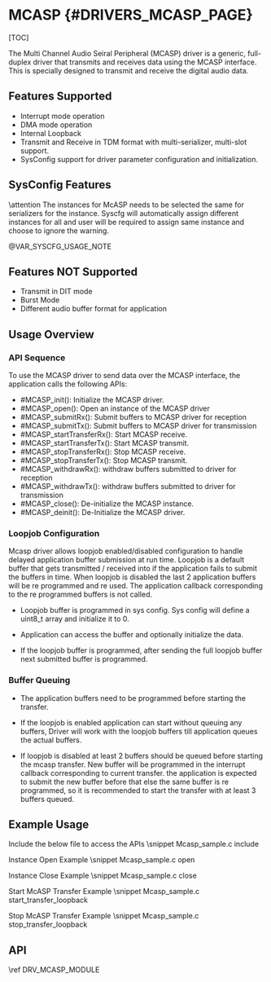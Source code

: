 # MCASP {#DRIVERS_MCASP_PAGE}

[TOC]

The Multi Channel Audio Seiral Peripheral (MCASP) driver is a generic,
full-duplex driver that transmits and receives data using the MCASP interface.
This is specially designed to transmit and receive the digital audio data.

## Features Supported

- Interrupt mode operation
- DMA mode operation
- Internal Loopback
- Transmit and Receive in TDM format with multi-serializer, multi-slot support.
- SysConfig support for driver parameter configuration and initialization.

## SysConfig Features

\attention The instances for McASP needs to be selected the same for serializers for the
instance. Syscfg will automatically assign different instances for all and
user will be required to assign same instance and choose to ignore the warning.

@VAR_SYSCFG_USAGE_NOTE

## Features NOT Supported

- Transmit in DIT mode
- Burst Mode
- Different audio buffer format for application

## Usage Overview

### API Sequence

To use the MCASP driver to send data over the MCASP interface, the application
calls the following APIs:

- #MCASP_init(): Initialize the MCASP driver.
- #MCASP_open():  Open an instance of the MCASP driver
- #MCASP_submitRx(): Submit buffers to MCASP driver for reception
- #MCASP_submitTx(): Submit buffers to MCASP driver for transmission
- #MCASP_startTransferRx(): Start MCASP receive.
- #MCASP_startTransferTx(): Start MCASP transmit.
- #MCASP_stopTransferRx(): Stop MCASP receive.
- #MCASP_stopTransferTx(): Stop MCASP transmit.
- #MCASP_withdrawRx(): withdraw buffers submitted to driver for reception
- #MCASP_withdrawTx(): withdraw buffers submitted to driver for transmission
- #MCASP_close():  De-initialize the MCASP instance.
- #MCASP_deinit(): De-Initialize the MCASP driver.

### Loopjob Configuration

Mcasp driver allows loopjob enabled/disabled configuration to handle delayed application buffer submission at run time.
Loopjob is a default buffer that gets transmitted / received into if the application fails to submit the buffers in time.
When loopjob is disabled the last 2 application buffers will be re programmed and re used.
The application callback corresponding to the re programmed buffers is not called.

- Loopjob buffer is programmed in sys config. Sys config will define a uint8_t array and initialize it to 0.

- Application can access the buffer and optionally initialize the data.

- If the loopjob buffer is programmed, after sending the full loopjob buffer next submitted buffer is programmed.


### Buffer Queuing

- The application buffers need to be programmed before starting the transfer.

- If the loopjob is enabled application can start without queuing any buffers, Driver will work with the loopjob buffers till application queues the actual buffers.

- If loopjob is disabled at least 2 buffers should be queued before starting the mcasp transfer.
New buffer will be programmed in the interrupt callback corresponding to current transfer. the application is expected to submit the new buffer before that else the same buffer is re programmed, so it is recommended to start the transfer with at least 3 buffers queued.

## Example Usage

Include the below file to access the APIs
\snippet Mcasp_sample.c include

Instance Open Example
\snippet Mcasp_sample.c open

Instance Close Example
\snippet Mcasp_sample.c close

Start McASP Transfer Example
\snippet Mcasp_sample.c start_transfer_loopback

Stop McASP Transfer Example
\snippet Mcasp_sample.c stop_transfer_loopback


## API

\ref DRV_MCASP_MODULE
